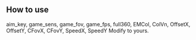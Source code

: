 ## How to use

aim_key, game_sens, game_fov, game_fps, full360, EMCol, ColVn, OffsetX, OffsetY, CFovX, CFovY, SpeedX, SpeedY Modify to yours.
